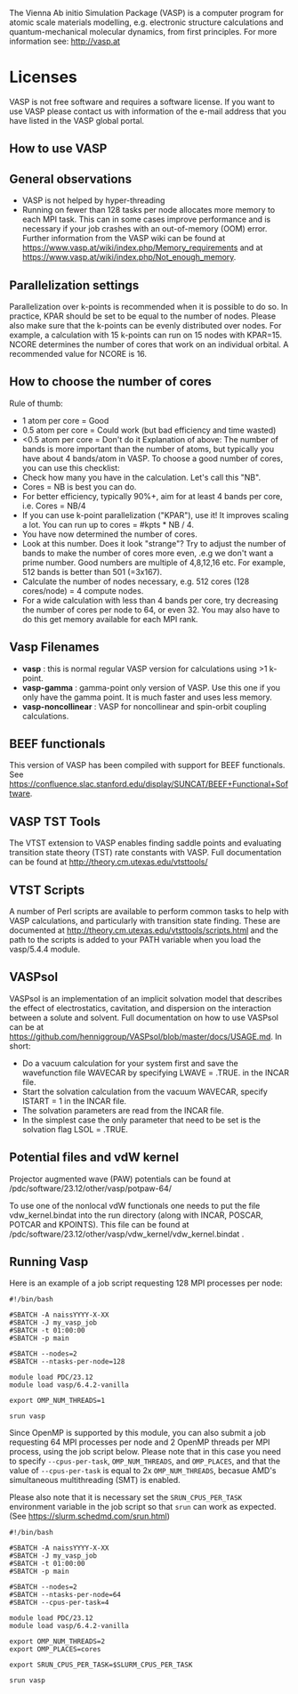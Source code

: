 The Vienna Ab initio Simulation Package (VASP) is a computer program for atomic
scale materials modelling, e.g. electronic structure calculations and
quantum-mechanical molecular dynamics, from first principles.
For more information see: http://vasp.at

# Licenses
VASP is not free software and requires a software license.
If you want to use VASP please contact us with information
of the e-mail address that you have listed in the VASP global portal.

## How to use VASP

## General observations
- VASP is not helped by hyper-threading
- Running on fewer than 128 tasks per node allocates more memory to each MPI task. This can in some cases improve performance and is necessary if your job crashes with an out-of-memory (OOM) error. Further information from the VASP wiki can be found at https://www.vasp.at/wiki/index.php/Memory_requirements and at https://www.vasp.at/wiki/index.php/Not_enough_memory.

## Parallelization settings
Parallelization over k-points is recommended when it is possible to do so. In practice,
KPAR should be set to be equal to the number of nodes. Please also make sure that the
k-points can be evenly distributed over nodes. For example, a calculation with 15 k-points
can run on 15 nodes with KPAR=15. NCORE determines the number of cores that work on an
individual orbital. A recommended value for NCORE is 16.

## How to choose the number of cores
Rule of thumb:
- 1 atom per core = Good
- 0.5 atom per core = Could work (but bad efficiency and time wasted)
- <0.5 atom per core = Don't do it
Explanation of above:
The number of bands is more important than the number of atoms, but typically
you have about 4 bands/atom in VASP.
To choose a good number of cores, you can use this checklist:
- Check how many you have in the calculation. Let's call this "NB".
- Cores = NB is best you can do.
- For better efficiency, typically 90%+, aim for at least 4 bands per core, i.e. Cores = NB/4
- If you can use k-point parallelization ("KPAR"), use it! It improves scaling a lot. You can run up to cores = #kpts * NB / 4.
- You have now determined the number of cores.
- Look at this number. Does it look "strange"? Try to adjust the number of
bands to make the number of cores more even, .e.g we don't want a prime number.
Good numbers are multiple of 4,8,12,16 etc. For example, 512 bands is better
than 501 (=3x167).
- Calculate the number of nodes necessary, e.g. 512 cores (128 cores/node) = 4 compute nodes.
- For a wide calculation with less than 4 bands per core, try decreasing the
  number of cores per node to 64, or even 32. You may also have to do this get
  memory available for each MPI rank.

## Vasp Filenames
- **vasp** : this is normal regular VASP version for calculations using >1 k-point.
- **vasp-gamma** : gamma-point only version of VASP. Use this one if you only have the gamma point. It is much faster and uses less memory.
- **vasp-noncollinear** : VASP for noncollinear and spin-orbit coupling calculations.

## BEEF functionals
This version of VASP has been compiled with support for BEEF functionals.
See https://confluence.slac.stanford.edu/display/SUNCAT/BEEF+Functional+Software.

## VASP TST Tools
The VTST extension to VASP enables finding saddle points and evaluating
transition state theory (TST) rate constants with VASP.
Full documentation can be found at http://theory.cm.utexas.edu/vtsttools/

## VTST Scripts
A number of Perl scripts are available to perform common tasks to
help with VASP calculations, and particularly with transition state finding.
These are documented at http://theory.cm.utexas.edu/vtsttools/scripts.html and the path to the scripts is added to your PATH variable
when you load the vasp/5.4.4 module.

## VASPsol
VASPsol is an implementation of an implicit solvation model that describes the effect of electrostatics, cavitation, and dispersion on the interaction between a solute and solvent.
Full documentation on how to use VASPsol can be at https://github.com/henniggroup/VASPsol/blob/master/docs/USAGE.md. In short:
- Do a vacuum calculation for your system first and save the wavefunction file WAVECAR by specifying LWAVE = .TRUE. in the INCAR file.
- Start the solvation calculation from the vacuum WAVECAR, specify ISTART = 1 in the INCAR file.
- The solvation parameters are read from the INCAR file.
- In the simplest case the only parameter that need to be set is the solvation flag LSOL = .TRUE.

## Potential files and vdW kernel
Projector augmented wave (PAW) potentials can be found at /pdc/software/23.12/other/vasp/potpaw-64/

To use one of the nonlocal vdW functionals one needs to put the file vdw_kernel.bindat into the run directory (along with INCAR, POSCAR, POTCAR and KPOINTS). This file can be found at /pdc/software/23.12/other/vasp/vdw_kernel/vdw_kernel.bindat .

## Running Vasp
Here is an example of a job script requesting 128 MPI processes per node:
```
#!/bin/bash

#SBATCH -A naissYYYY-X-XX
#SBATCH -J my_vasp_job
#SBATCH -t 01:00:00
#SBATCH -p main

#SBATCH --nodes=2
#SBATCH --ntasks-per-node=128

module load PDC/23.12
module load vasp/6.4.2-vanilla

export OMP_NUM_THREADS=1

srun vasp
```
Since OpenMP is supported by this module, you can also submit a job
requesting 64 MPI processes per node and 2 OpenMP threads per MPI
process, using the job script below. Please note that in this case
you need to specify ``--cpus-per-task``, ``OMP_NUM_THREADS``, and ``OMP_PLACES``,
and that the value of ``--cpus-per-task`` is equal to 2x ``OMP_NUM_THREADS``,
becasue AMD's simultaneous multithreading (SMT) is enabled.

Please also note that it is necessary set the ``SRUN_CPUS_PER_TASK``
environment variable in the job script so that ``srun`` can work as expected.
(See https://slurm.schedmd.com/srun.html)
```
#!/bin/bash

#SBATCH -A naissYYYY-X-XX
#SBATCH -J my_vasp_job
#SBATCH -t 01:00:00
#SBATCH -p main

#SBATCH --nodes=2
#SBATCH --ntasks-per-node=64
#SBATCH --cpus-per-task=4

module load PDC/23.12
module load vasp/6.4.2-vanilla

export OMP_NUM_THREADS=2
export OMP_PLACES=cores

export SRUN_CPUS_PER_TASK=$SLURM_CPUS_PER_TASK

srun vasp
```
